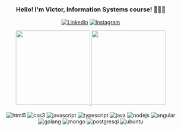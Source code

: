 <div align="center">
  
  ### Hello! I'm Victor, Information Systems course! 🧑🏻‍💻
  
  [![Linkedin](https://img.shields.io/badge/LinkedIn-0077B5?style=for-the-badge&logo=linkedin&logoColor=white)](https://www.linkedin.com/in/victor-prudente/)
  [![Instagram](https://img.shields.io/badge/Instagram-E4405F?style=for-the-badge&logo=instagram&logoColor=white)](https://instagram.com/victor_prudente27?igshid=YTQwZjQ0NmI0OA==)
  
  <div align="center">
    <a href="https://github.com/Victor-Prudente/Victor-Prudente">
      <img height=200 src="https://github-readme-stats.vercel.app/api?username=victor-prudente&show_icons=true&theme=tokyonight" />
    </a>
    <a href="https://github.com/Victor-Prudente/Victor-Prudente">
      <img height=200 src="https://github-readme-stats.vercel.app/api/top-langs/?username=victor-prudente&langs_count=8&layout=compact&text_color=9f9f9f&bg_color=00000000&hide_border=true&icon_color=7159c1" />
    </a>
  </div>

  <br>
  
  <div align="center">
    <img alt="html5" src="https://img.shields.io/badge/html5-%23E34F26.svg?style=for-the-badge&logo=html5&logoColor=white" />
    <img alt="css3" src="https://img.shields.io/badge/css3-%231572B6.svg?style=for-the-badge&logo=css3&logoColor=white" />
    <img alt="javascript" src="https://img.shields.io/badge/javascript-%23323330.svg?style=for-the-badge&logo=javascript&logoColor=%23F7DF1E" />
    <img alt="typescript" src="https://img.shields.io/badge/typescript-3178C6.svg?style=for-the-badge&logo=typescript&logoColor=FFF" />
    <img alt="java" src="https://img.shields.io/badge/Java-ED8B00?style=for-the-badge&logo=openjdk&logoColor=white" />
    <img alt="nodejs" src="https://img.shields.io/badge/node.js-6DA55F?style=for-the-badge&logo=node.js&logoColor=white" />
    <img alt="angular" src="https://img.shields.io/badge/Angular-DD0031?style=for-the-badge&logo=angular&logoColor=white"/>
    <img alt="golang" src="https://img.shields.io/badge/Go-00ADD8?style=for-the-badge&logo=go&logoColor=white"/> 
    <img alt="mongo" src="https://img.shields.io/badge/MongoDB-4EA94B?style=for-the-badge&logo=mongodb&logoColor=white"/>
    <img alt="postgresql" src="https://img.shields.io/badge/PostgreSQL-316192?style=for-the-badge&logo=postgresql&logoColor=white"/>
    <img alt="ubuntu" src="https://img.shields.io/badge/Ubuntu-E95420?style=for-the-badge&logo=ubuntu&logoColor=white"/>
  </div>
</div>
